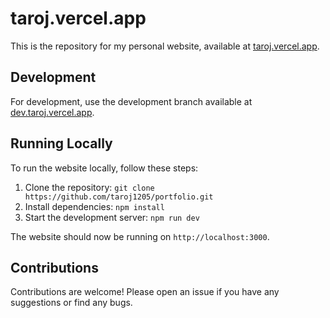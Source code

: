 # taroj.vercel.app

This is the repository for my personal website, available at [taroj.vercel.app](https://taroj.vercel.app "taroj.vercel.app").

## Development

For development, use the development branch available at [dev.taroj.vercel.app](https://dev.taroj.vercel.app/).

## Running Locally

To run the website locally, follow these steps:

1. Clone the repository: `git clone https://github.com/taroj1205/portfolio.git`
2. Install dependencies: `npm install`
3. Start the development server: `npm run dev`

The website should now be running on `http://localhost:3000`.

## Contributions

Contributions are welcome! Please open an issue if you have any suggestions or find any bugs.